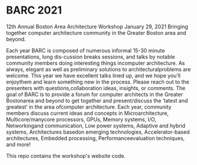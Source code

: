 # BARC 2021

12th Annual Boston Area Architecture Workshop
January 29, 2021
Bringing together computer architecture community in the Greater Boston area and beyond.

Each year BARC is composed of numerous informal 15-30 minute presentations, long dis-cussion breaks sessions, and talks by notable community members doing interesting things incomputer architecture. As always, elegant as well as preliminary solutions to architecturalproblems are welcome. This year we have excellent talks lined up, and we hope you’ll enjoythem and learn something new in the process. Please reach out to the presenters with questions,collaboration ideas, insights, or comments. The goal of BARC is to provide a forum for computer architects in the Greater Bostonarea and beyond to get together and present/discuss the ’latest and greatest’ in the area ofcomputer architecture. Each year, community members discuss current ideas and concepts in Microarchitecture, Multicore/manycore processors, GPUs, Memory systems, I/O, Networkingand communication, Low power systems, Adaptive and hybrid systems, Architectures basedon emerging technologies, Accelerator-based architectures, Embedded processing, Performanceevaluation techniques, and more!

This repo contains the workshop's website code.
